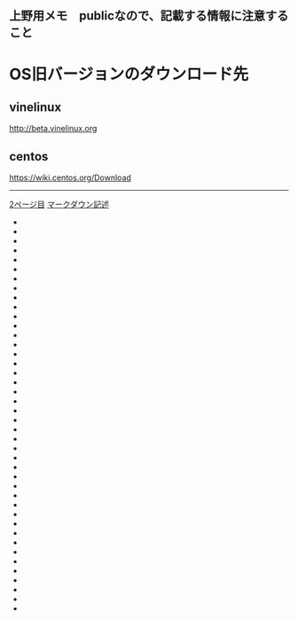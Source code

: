 上野用メモ　publicなので、記載する情報に注意すること
---

# OS旧バージョンのダウンロード先
## vinelinux
http://beta.vinelinux.org
## centos
https://wiki.centos.org/Download

----

[2ページ目](readme2.md)
[マークダウン記述](マークダウン記述)

-
-
-
-
-
-
-
-
-
-
-
-
-
-
-
-
-
-
-
-
-
-
-
-
-
-
-
-
-
-
-
-
-
-
-
-
-
-
-
-
-
-
